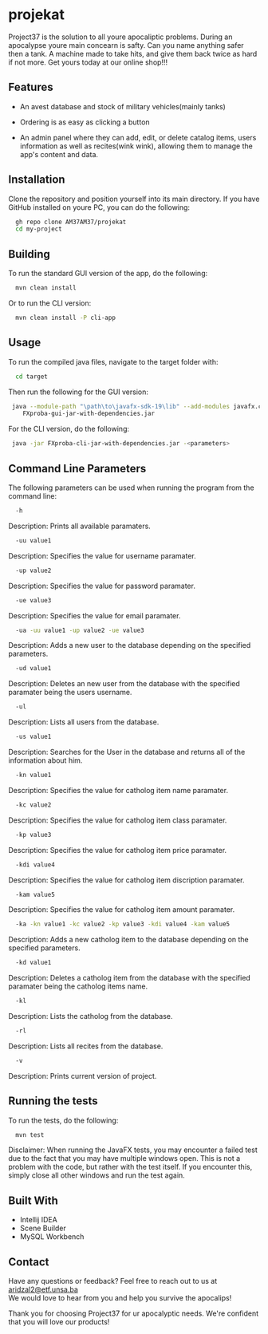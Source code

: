 # projekat

Project37 is the solution to all youre apocaliptic problems. During an apocalypse youre main concearn is safty. Can you name anything safer then a tank. A machine made to take hits, and give them back twice as hard if not more. Get yours today at our online shop!!!

## Features

- An avest database and stock of military vehicles(mainly tanks)

- Ordering is as easy as clicking a button

- An admin panel where they can add, edit, or delete catalog items, users information as well as recites(wink wink), allowing them to manage the app's content and data. 


## Installation

Clone the repository and position yourself into its main directory. If you have GitHub installed on youre PC, you can do the following:

```bash
  gh repo clone AM37AM37/projekat
  cd my-project
```


## Building
To run the standard GUI version of the app, do the following:
```bash
  mvn clean install
```
Or to run the CLI version:
```bash
  mvn clean install -P cli-app
```

## Usage
To run the compiled java files, navigate to the target folder with:
```bash
  cd target
```
Then run the following for the GUI version:
 ```bash
  java --module-path "\path\to\javafx-sdk-19\lib" --add-modules javafx.controls,javafx.fxml -jar
     FXproba-gui-jar-with-dependencies.jar
``` 
For the CLI version, do the following:
 ```bash
  java -jar FXproba-cli-jar-with-dependencies.jar -<parameters>
``` 


## Command Line Parameters
The following parameters can be used when running the program from the command line:
```bash
  -h
```
Description: Prints all available paramaters.

```bash
  -uu value1 
```

Description: Specifies the value for username paramater.

```bash
  -up value2
```

Description: Specifies the value for password paramater.

```bash
  -ue value3
```

Description: Specifies the value for email paramater.


```bash
  -ua -uu value1 -up value2 -ue value3 
```

Description: Adds a new user to the database depending on the specified parameters.

```bash
  -ud value1
```
Description: Deletes an new user from the database with the specified paramater being the users username.

```bash
  -ul 
```
Description: Lists all users from the database.


```bash
  -us value1 
```
Description: Searches for the User in the database and returns all of the information about him.

```bash
  -kn value1
```
Description: Specifies the value for catholog item name paramater.

```bash
  -kc value2
```
Description: Specifies the value for catholog item class paramater.

```bash 
  -kp value3
```
Description: Specifies the value for catholog item price paramater.

```bash
  -kdi value4
```
Description: Specifies the value for catholog item discription paramater.

```bash
  -kam value5
```
Description: Specifies the value for catholog item amount paramater.

```bash
  -ka -kn value1 -kc value2 -kp value3 -kdi value4 -kam value5 
```

Description: Adds a new catholog item to the database depending on the specified parameters.

```bash
  -kd value1
```
Description: Deletes a catholog item from the database with the specified paramater being the catholog items name.

```bash
  -kl 
```
Description: Lists the catholog from the database.

```bash
  -rl 
```
Description: Lists all recites from the database.

```bash
  -v 
```
Description: Prints current version of project.
## Running the tests
To run the tests, do the following:
```bash
  mvn test
```
Disclaimer: When running the JavaFX tests, you may encounter a failed test due to the fact that you may have multiple windows open. This is not a problem with the code, but rather with the test itself. If you encounter this, simply close all other windows and run the test again.


## Built With
- Intellij IDEA 
- Scene Builder
- MySQL Workbench

## Contact
Have any questions or feedback? Feel free to reach out to us at aridzal2@etf.unsa.ba <br>
We would love to hear from you and help you survive the apocalips! 

Thank you for choosing Project37 for ur apocalyptic needs. We're confident that you will love our products! 


